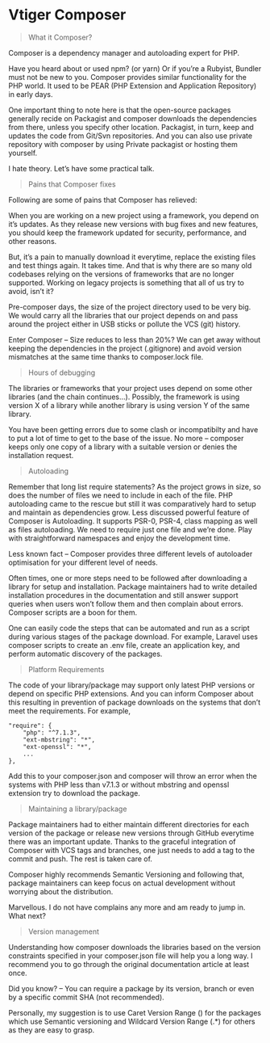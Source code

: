 # Vtiger Composer

> What it Composer?

Composer is a dependency manager and autoloading expert for PHP.

Have you heard about or used npm? (or yarn) Or if you’re a Rubyist, Bundler must not be new to you. Composer provides similar functionality for the PHP world. It used to be PEAR (PHP Extension and Application Repository) in early days.

One important thing to note here is that the open-source packages generally recide on Packagist and composer downloads the dependencies from there, unless you specify other location. Packagist, in turn, keep and updates the code from Git/Svn repositories. And you can also use private repository with composer by using Private packagist or hosting them yourself.

I hate theory. Let’s have some practical talk.

> Pains that Composer fixes

Following are some of pains that Composer has relieved:

When you are working on a new project using a framework, you depend on it’s updates. As they release new versions with bug fixes and new features, you should keep the framework updated for security, performance, and other reasons.

But, it’s a pain to manually download it everytime, replace the existing files and test things again. It takes time. And that is why there are so many old codebases relying on the versions of frameworks that are no longer supported. Working on legacy projects is something that all of us try to avoid, isn’t it?

Pre-composer days, the size of the project directory used to be very big. We would carry all the libraries that our project depends on and pass around the project either in USB sticks or pollute the VCS (git) history.

Enter Composer – Size reduces to less than 20%? We can get away without keeping the dependencies in the project (.gitignore) and avoid version mismatches at the same time thanks to composer.lock file.

> Hours of debugging

The libraries or frameworks that your project uses depend on some other libraries (and the chain continues…). Possibly, the framework is using version X of a library while another library is using version Y of the same library.

You have been getting errors due to some clash or incompatibilty and have to put a lot of time to get to the base of the issue. No more – composer keeps only one copy of a library with a suitable version or denies the installation request.

> Autoloading

Remember that long list require statements? As the project grows in size, so does the number of files we need to include in each of the file. PHP autoloading came to the rescue but still it was comparatively hard to setup and maintain as dependencies grow. Less discussed powerful feature of Composer is Autoloading. It supports PSR-0, PSR-4, class mapping as well as files autoloading. We need to require just one file and we’re done. Play with straightforward namespaces and enjoy the development time.

Less known fact – Composer provides three different levels of autoloader optimisation for your different level of needs.

Often times, one or more steps need to be followed after downloading a library for setup and installation. Package maintainers had to write detailed installation procedures in the documentation and still answer support queries when users won’t follow them and then complain about errors. Composer scripts are a boon for them.

One can easily code the steps that can be automated and run as a script during various stages of the package download. For example, Laravel uses composer scripts to create an .env file, create an application key, and perform automatic discovery of the packages.

> Platform Requirements

The code of your library/package may support only latest PHP versions or depend on specific PHP extensions. And you can inform Composer about this resulting in prevention of package downloads on the systems that don’t meet the requirements. For example,

```
"require": {
    "php": "^7.1.3",
    "ext-mbstring": "*",
    "ext-openssl": "*",
    ...
},
```

Add this to your composer.json and composer will throw an error when the systems with PHP less than v7.1.3 or without mbstring and openssl extension try to download the package.

> Maintaining a library/package

Package maintainers had to either maintain different directories for each version of the package or release new versions through GitHub everytime there was an important update. Thanks to the graceful integration of Composer with VCS tags and branches, one just needs to add a tag to the commit and push. The rest is taken care of.

Composer highly recommends Semantic Versioning and following that, package maintainers can keep focus on actual development without worrying about the distribution.

Marvellous. I do not have complains any more and am ready to jump in. What next?

> Version management

Understanding how composer downloads the libraries based on the version constraints specified in your composer.json file will help you a long way. I recommend you to go through the original documentation article at least once.

Did you know? – You can require a package by its version, branch or
even by a specific commit SHA (not recommended).

Personally, my suggestion is to use Caret Version Range () for the packages which use Semantic versioning and Wildcard Version Range (.*) for others as they are easy to grasp.

